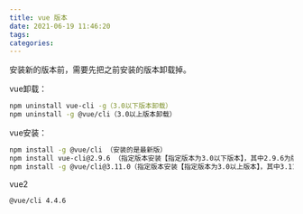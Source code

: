 ```yaml
---
title: vue 版本
date: 2021-06-19 11:46:20
tags:
categories:
---
```


安装新的版本前，需要先把之前安装的版本卸载掉。

vue卸载：

```bash
npm uninstall vue-cli -g（3.0以下版本卸载）
npm uninstall -g @vue/cli（3.0以上版本卸载）
```



vue安装：

```bash
npm install -g @vue/cli （安装的是最新版）
npm install vue-cli@2.9.6 （指定版本安装【指定版本为3.0以下版本】，其中2.9.6为版本号）
npm install -g @vue/cli@3.11.0（指定版本安装【指定版本为3.0以上版本】，其中3.11.0为版本号）
```





vue2

```
@vue/cli 4.4.6
```

